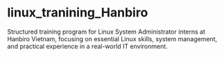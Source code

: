 # linux_tranining_Hanbiro
Structured training program for Linux System Administrator interns at Hanbiro Vietnam, focusing on essential Linux skills, system management, and practical experience in a real-world IT environment.
